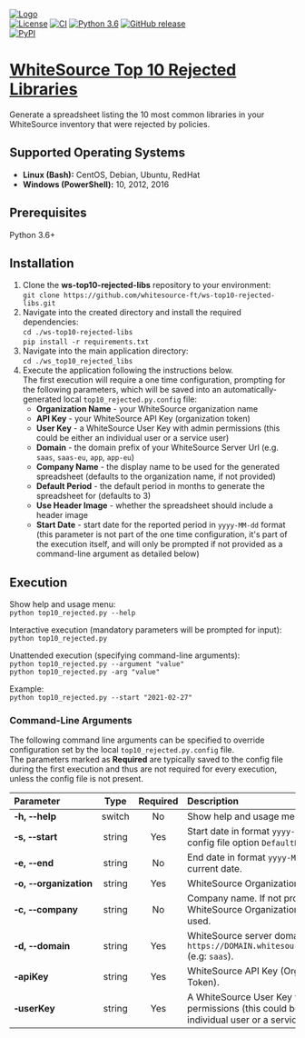 [![Logo](https://whitesource-resources.s3.amazonaws.com/ws-sig-images/Whitesource_Logo_178x44.png)](https://www.whitesourcesoftware.com/)  
[![License](https://img.shields.io/badge/License-Apache%202.0-yellowgreen.svg)](https://opensource.org/licenses/Apache-2.0)
[![CI](https://github.com/whitesource-ps/ws-top10-rejected/actions/workflows/ci.yml/badge.svg)](https://github.com/whitesource-ps/ws-top10-rejected-libs/actions/workflows/ci.yml)
[![Python 3.6](https://upload.wikimedia.org/wikipedia/commons/thumb/8/8c/Blue_Python_3.6%2B_Shield_Badge.svg/86px-Blue_Python_3.6%2B_Shield_Badge.svg.png)](https://www.python.org/downloads/release/python-360/)
[![GitHub release](https://img.shields.io/github/v/release/whitesource-ps/ws-top10-rejected-libs)](https://github.com/whitesource-ps/ws-top10-rejected-libs/releases/latest)  
[![PyPI](https://img.shields.io/pypi/v/ws-top10-rejected?style=plastic)](https://pypi.org/project/ws-top10-rejected-libs/)
# [WhiteSource Top 10 Rejected Libraries](https://github.com/whitesource-ps/ws-top10-rejected-libs)
Generate a spreadsheet listing the 10 most common libraries in your WhiteSource inventory that were rejected by policies.

## Supported Operating Systems
- **Linux (Bash):**	CentOS, Debian, Ubuntu, RedHat
- **Windows (PowerShell):**	10, 2012, 2016

## Prerequisites
Python 3.6+

## Installation
1. Clone the **ws-top10-rejected-libs** repository to your environment:  
    `git clone https://github.com/whitesource-ft/ws-top10-rejected-libs.git`  
2. Navigate into the created directory and install the required dependencies:  
    `cd ./ws-top10-rejected-libs`  
    `pip install -r requirements.txt`  
3. Navigate into the main application directory:  
    `cd ./ws_top10_rejected_libs`  
4. Execute the application following the instructions below.  
   The first execution will require a one time configuration, prompting for the following parameters, which will be saved into an automatically-generated local `top10_rejected.py.config` file:  
   - **Organization Name** - your WhiteSource organization name
   - **API Key** - your WhiteSource API Key (organization token)
   - **User Key** - a WhiteSource User Key with admin permissions (this could be either an individual user or a service user)
   - **Domain** - the domain prefix of your WhiteSource Server Url (e.g. `saas`, `saas-eu`, `app`, `app-eu`)
   - **Company Name** - the display name to be used for the generated spreadsheet (defaults to the organization name, if not provided)
   - **Default Period** - the default period in months to generate the spreadsheet for (defaults to 3) 
   - **Use Header Image** - whether the spreadsheet should include a header image
   - **Start Date** - start date for the reported period in `yyyy-MM-dd` format (this parameter is not part of the one time configuration, it's part of the execution itself, and will only be prompted if not provided as a command-line argument as detailed below)  

## Execution
Show help and usage menu:  
`python top10_rejected.py --help`  

Interactive execution (mandatory parameters will be prompted for input):  
`python top10_rejected.py`  

Unattended execution (specifying command-line arguments):  
`python top10_rejected.py --argument "value"`  
`python top10_rejected.py -arg "value"`    

Example:  
`python top10_rejected.py --start "2021-02-27"`  

### Command-Line Arguments
The following command line arguments can be specified to override configuration set by the local `top10_rejected.py.config` file.  
The parameters marked as **Required** are typically saved to the config file during the first execution and thus are not required for every execution, unless the config file is not present.  

| Parameter | Type | Required | Description |
| :--- | :---: | :---: | :--- |
| **&#x2011;h,&nbsp;&#x2011;&#x2011;help** | switch | No | Show help and usage menu |
| **&#x2011;s,&nbsp;&#x2011;&#x2011;start** | string | Yes | Start date in format `yyyy-MM-dd`. Default: config file option `DefaultPeriodMonths`. |
| **&#x2011;e,&nbsp;&#x2011;&#x2011;end** | string | No | End date in format `yyyy-MM-dd`. Default: current date. |
| **&#x2011;o,&nbsp;&#x2011;&#x2011;organization** | string | Yes | WhiteSource Organization Name |
| **&#x2011;c,&nbsp;&#x2011;&#x2011;company** | string | No | Company name. If not provided, WhiteSource Organization name will be used. |
| **&#x2011;d,&nbsp;&#x2011;&#x2011;domain** | string | Yes | WhiteSource server domain prefix: `https://DOMAIN.whitesourcesoftware.com` (e.g: `saas`). |
| **&#x2011;apiKey** | string | Yes | WhiteSource API Key (Organization Token). |
| **&#x2011;userKey** | string | Yes | A WhiteSource User Key with admin permissions (this could be either an individual user or a service user). |